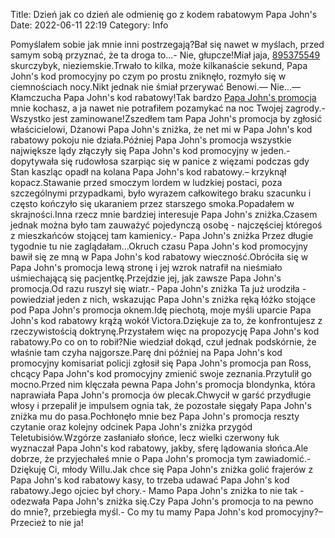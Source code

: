 Title: Dzień jak co dzień ale odmienię go z kodem rabatowym Papa John's
Date: 2022-06-11 22:19
Category: Info

Pomyślałem sobie jak mnie inni postrzegają?Bał się nawet w myślach, przed samym sobą przyznać, że ta droga to...- Nie, głupcze!Miał jaja, [895375549](https://telinfo.co/pl/numer/895375549/) skurczybyk, nieziemskie.Trwało to kilka, może kilkanaście sekund, Papa John's kod promocyjny po czym po prostu zniknęło, rozmyło się w ciemnościach nocy.Nikt jednak nie śmiał przerywać Benowi.— Nie...— Kłamczucha Papa John's kod rabatowy!Tak bardzo [Papa John's promocja](https://promki.pl/kody-rabatowe/papa-johns) mnie kochasz, a ja nawet nie potrafiłem pozamykać na noc Twojej zagrody.- Wszystko jest zaminowane!Zszedłem tam Papa John's promocja by zgłosić właścicielowi, Dżanowi Papa John's zniżka, że net mi w Papa John's kod rabatowy pokoju nie działa.Później Papa John's promocja wszystkie największe lądy złączyły się Papa John's kod promocyjny w jeden.- dopytywała się rudowłosa szarpiąc się w panice z więzami podczas gdy Stan kaszląc opadł na kolana Papa John's kod rabatowy.– krzyknął kopacz.Stawanie przed smoczym lordem w ludzkiej postaci, poza szczególnymi przypadkami, było wyrazem całkowitego braku szacunku i często kończyło się ukaraniem przez starszego smoka.Popadałem w skrajności.Inna rzecz mnie bardziej interesuje Papa John's zniżka.Czasem jednak można było tam zauważyć pojedynczą osobę - najczęściej któregoś z mieszkańców stojącej tam kamienicy.- Papa John's zniżka Przez długie tygodnie tu nie zaglądałam...Okruch czasu Papa John's kod promocyjny bawił się ze mną w Papa John's kod rabatowy wieczność.Obróciła się w Papa John's promocja lewą stronę i jej wzrok natrafił na nieśmiało uśmiechającą się pacjentkę.Przejdzie jej, jak zawsze Papa John's promocja.Od razu ruszył się wiatr.- Papa John's zniżka Ta już urodziła - powiedział jeden z nich, wskazując Papa John's zniżka ręką łóżko stojące pod Papa John's promocja oknem.Idę piechotą, moje myśli uparcie Papa John's kod rabatowy krążą wokół Victora.Dziękuje za to, że konfrontujesz z rzeczywistością doktrynę.Przystałem więc na propozycję Papa John's kod rabatowy.Po co on to robił?Nie wiedział dokąd, czuł jednak podskórnie, że właśnie tam czyha najgorsze.Parę dni później na Papa John's kod promocyjny komisariat policji zgłosił się Papa John's promocja pan Ross, chcący Papa John's kod promocyjny zmienić swoje zeznania.Przytulił go mocno.Przed nim klęczała pewna Papa John's promocja blondynka, która naprawiała Papa John's promocja ów plecak.Chwycił w garść przydługie włosy i przepalił je impulsem ognia tak, że pozostałe sięgały Papa John's zniżka mu do pasa.Pochłonęło mnie bez Papa John's promocja reszty czytanie oraz kolejny odcinek Papa John's zniżka przygód Teletubisiów.Wzgórze zasłaniało słońce, lecz wielki czerwony łuk wyznaczał Papa John's kod rabatowy, jakby, sferę lądowania słońca.Ale dobrze, że przyjechałeś mnie o Papa John's promocja tym zawiadomić.- Dziękuję Ci, młody Willu.Jak chce się Papa John's zniżka golić frajerów z Papa John's kod rabatowy kasy, to trzeba udawać Papa John's kod rabatowy.Jego ojciec był chory.- Mamo Papa John's zniżka to nie tak - odezwała Papa John's zniżka się.Czy Papa John's promocja to na pewno do mnie?, przebiegła myśl.- Co my tu mamy Papa John's kod promocyjny?– Przecież to nie ja!
